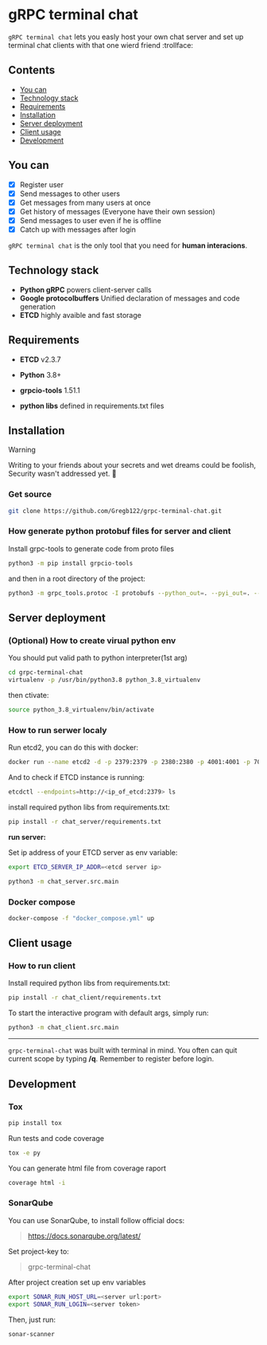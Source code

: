 # gRPC terminal chat

`gRPC terminal chat` lets you easly host your own chat server and set up terminal chat clients with that one wierd friend :trollface:

## Contents

* [You can](#you-can)
* [Technology stack](#technology-stack)
* [Requirements](#requirements)
* [Installation](#installation)
* [Server deployment](#server-deployment)
* [Client usage](#client-usage)
* [Development](#development)

## You can

* [x] Register user
* [x] Send messages to other users
* [x] Get messages from many users at once
* [x] Get history of messages (Everyone have their own session)
* [x] Send messages to user even if he is offline
* [x] Catch up with messages after login

`gRPC terminal chat` is the only tool that you need for **human interacions**.

## Technology stack

* **Python gRPC** powers client-server calls
* **Google protocolbuffers** Unified declaration of messages and code generation
* **ETCD** highly avaible and fast storage

## Requirements

* **ETCD** v2.3.7
* **Python** 3.8+

* **grpcio-tools** 1.51.1
* **python libs** defined in requirements.txt files

## Installation

> [!WARNING]
> Writing to your friends about your secrets and wet dreams could be foolish, Security wasn't addressed yet. :triangular_flag_on_post:

### Get source

```sh
git clone https://github.com/Gregb122/grpc-terminal-chat.git
```

### How generate python protobuf files for server and client

Install grpc-tools to generate code from proto files

```sh
python3 -m pip install grpcio-tools
```

and then in a root directory of the project:

```sh
python3 -m grpc_tools.protoc -I protobufs --python_out=. --pyi_out=. --grpc_python_out=. protobufs/common/*.proto
```

## Server deployment

### (Optional) How to create virual python env

You should put valid path to python interpreter(1st arg)

```sh
cd grpc-terminal-chat
virtualenv -p /usr/bin/python3.8 python_3.8_virtualenv
```

then ctivate:

```sh
source python_3.8_virtualenv/bin/activate
```

### How to run serwer localy

Run etcd2, you can do this with docker:

```sh
docker run --name etcd2 -d -p 2379:2379 -p 2380:2380 -p 4001:4001 -p 7001:7001 -v ~/temp/data0/etcd:/data wolfdeng/etcd2-docker
```

And to check if ETCD instance is running:

```sh
etcdctl --endpoints=http://<ip_of_etcd:2379> ls

```

install required python libs from requirements.txt:

```sh
pip install -r chat_server/requirements.txt
```

**run server:**

Set ip address of your ETCD server as env variable:

```sh
export ETCD_SERVER_IP_ADDR=<etcd server ip>
```

```sh
python3 -m chat_server.src.main
```

### Docker compose

```sh
docker-compose -f "docker_compose.yml" up
```

## Client usage

### How to run client

Install required python libs from requirements.txt:

```sh
pip install -r chat_client/requirements.txt
```

To start the interactive program with default args, simply run:

```sh
python3 -m chat_client.src.main
```

---

`grpc-terminal-chat` was built with terminal in mind. You often can quit current scope by typing **/q**. Remember to register before login.

## Development

### Tox

```sh
pip install tox
```

Run tests and code coverage

```sh
tox -e py
```

You can generate html file from coverage raport

```sh
coverage html -i
```

### SonarQube

You can use SonarQube, to install follow official docs:
> <https://docs.sonarqube.org/latest/>

Set project-key to:
> grpc-terminal-chat

After project creation set up env variables

```sh
export SONAR_RUN_HOST_URL=<server url:port>
export SONAR_RUN_LOGIN=<server token>
```

Then, just run:

```sh
sonar-scanner
```
